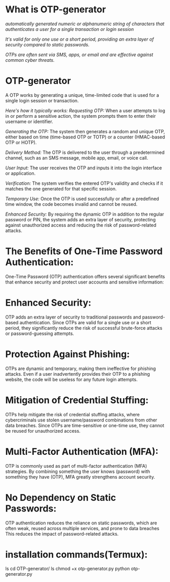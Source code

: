 # What is OTP-generator
*automatically generated numeric or alphanumeric string of characters that authenticates a user for a single transaction or login session*

*It's valid for only one use or a short period, providing an extra layer of security compared to static passwords.*

*OTPs are often sent via SMS, apps, or email and are effective against common cyber threats.*

# OTP-generator
A OTP works by generating a unique, time-limited code that is used for a single login session or transaction.

_Here's how it typically works:_
_Requesting OTP:_ When a user attempts to log in or perform a sensitive action, the system prompts them to enter their username or identifier.

_Generating the OTP:_ The system then generates a random and unique OTP, either based on time (time-based OTP or TOTP) or a counter (HMAC-based OTP or HOTP).

_Delivery Method:_ The OTP is delivered to the user through a predetermined channel, such as an SMS message, mobile app, email, or voice call.

_User Input:_ The user receives the OTP and inputs it into the login interface or application.

_Verification:_ The system verifies the entered OTP's validity and checks if it matches the one generated for that specific session.

_Temporary Use:_ Once the OTP is used successfully or after a predefined time window, the code becomes invalid and cannot be reused.

_Enhanced Security:_ By requiring the dynamic OTP in addition to the regular password or PIN, the system adds an extra layer of security, protecting against unauthorized access and reducing the risk of password-related attacks.

# The Benefits of One-Time Password Authentication:
One-Time Password (OTP) authentication offers several significant benefits that enhance security and protect user accounts and sensitive information: 

# Enhanced Security:
OTP adds an extra layer of security to traditional passwords and password-based authentication. Since OTPs are valid for a single use or a short period, they significantly reduce the risk of successful brute-force attacks or password-guessing attempts.

# Protection Against Phishing: 
OTPs are dynamic and temporary, making them ineffective for phishing attacks.
Even if a user inadvertently provides their OTP to a phishing website, the code will be useless for any future login attempts.

# Mitigation of Credential Stuffing:
OTPs help mitigate the risk of credential stuffing attacks, where cybercriminals use stolen username/password combinations from other data breaches. Since OTPs are time-sensitive or one-time use, they cannot be reused for unauthorized access. 

# Multi-Factor Authentication (MFA):
OTP is commonly used as part of multi-factor authentication (MFA) strategies.
By combining something the user knows (password) with something they have (OTP), MFA greatly strengthens account security.

# No Dependency on Static Passwords:
OTP authentication reduces the reliance on static passwords, which are often weak, reused across multiple services, and prone to data breaches
This reduces the impact of password-related attacks.

# installation commands(Termux):
 ls
 cd OTP-generator/
 ls
 chmod +x otp-generator.py
 python otp-generator.py

